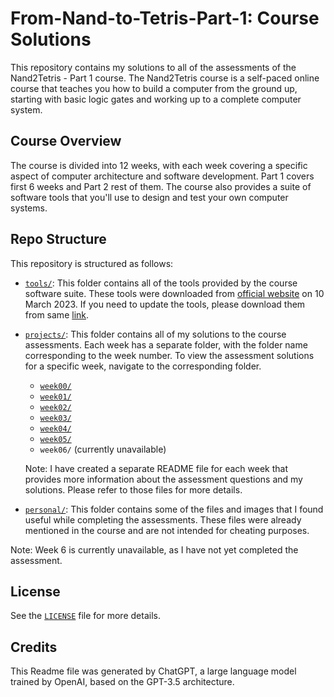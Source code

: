 # From-Nand-to-Tetris-Part-1: Course Solutions

This repository contains my solutions to all of the assessments of the Nand2Tetris - Part 1 course. The Nand2Tetris course is a self-paced online course that teaches you how to build a computer from the ground up, starting with basic logic gates and working up to a complete computer system.

## Course Overview

The course is divided into 12 weeks, with each week covering a specific aspect of computer architecture and software development. Part 1 covers first 6 weeks and Part 2 rest of them. The course also provides a suite of software tools that you'll use to design and test your own computer systems.

## Repo Structure

This repository is structured as follows:

- [`tools/`](/tools/): This folder contains all of the tools provided by the course software suite. These tools were downloaded from [official website](https://www.nand2tetris.org/software) on 10 March 2023. If you need to update the tools, please download them from same [link](https://www.nand2tetris.org/software).

- [`projects/`](/projects/): This folder contains all of my solutions to the course assessments. Each week has a separate folder, with the folder name corresponding to the week number. To view the assessment solutions for a specific week, navigate to the corresponding folder.

    - [`week00/`](/projects/week00/)
    - [`week01/`](/projects/week01/)
    - [`week02/`](/projects/week02/)
    - [`week03/`](/projects/week03/)
    - [`week04/`](/projects/week04/)
    - [`week05/`](/projects/week05/)
    - `week06/` (currently unavailable)

    Note: I have created a separate README file for each week that provides more information about the assessment questions and my solutions. Please refer to those files for more details.

- [`personal/`](/personal/): This folder contains some of the files and images that I found useful while completing the assessments. These files were already mentioned in the course and are not intended for cheating purposes.

Note: Week 6 is currently unavailable, as I have not yet completed the assessment.

## License

See the [`LICENSE`](\LICENSE.md) file for more details.

## Credits

This Readme file was generated by ChatGPT, a large language model trained by OpenAI, based on the GPT-3.5 architecture.
